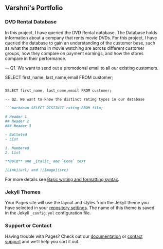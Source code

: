 ## Varshni's Portfolio

### DVD Rental Database

In this project, I have queried the DVD Rental database. The Database holds information about a company that rents movie DVDs. For this project, I have queried the database to gain an understanding of the customer base, such as what the patterns in movie watching are across different customer groups, how they compare on payment earnings, and how the stores compare in their performance.


-- Q1. We want to send out a promotional email to all our existing customers. 

SELECT first_name, last_name,email FROM customer;

```markdown 

SELECT first_name, last_name,email FROM customer;

-- Q2. We want to know the distinct rating types in our database

```markdown SELECT DISTINCT rating FROM film;

# Header 1
## Header 2
### Header 3

- Bulleted
- List

1. Numbered
2. List

**Bold** and _Italic_ and `Code` text

[Link](url) and ![Image](src)
```

For more details see [Basic writing and formatting syntax](https://docs.github.com/en/github/writing-on-github/getting-started-with-writing-and-formatting-on-github/basic-writing-and-formatting-syntax).

### Jekyll Themes

Your Pages site will use the layout and styles from the Jekyll theme you have selected in your [repository settings](https://github.com/VarshniR/Test/settings/pages). The name of this theme is saved in the Jekyll `_config.yml` configuration file.

### Support or Contact

Having trouble with Pages? Check out our [documentation](https://docs.github.com/categories/github-pages-basics/) or [contact support](https://support.github.com/contact) and we’ll help you sort it out.
